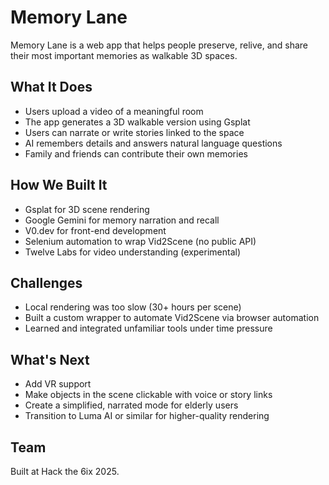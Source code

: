 # Memory Lane
Memory Lane is a web app that helps people preserve, relive, and share their most important memories as walkable 3D spaces.

## What It Does
* Users upload a video of a meaningful room
* The app generates a 3D walkable version using Gsplat
* Users can narrate or write stories linked to the space
* AI remembers details and answers natural language questions
* Family and friends can contribute their own memories

## How We Built It
* Gsplat for 3D scene rendering
* Google Gemini for memory narration and recall
* V0.dev for front-end development
* Selenium automation to wrap Vid2Scene (no public API)
* Twelve Labs for video understanding (experimental)

## Challenges
* Local rendering was too slow (30+ hours per scene)
* Built a custom wrapper to automate Vid2Scene via browser automation
* Learned and integrated unfamiliar tools under time pressure

## What's Next
* Add VR support
* Make objects in the scene clickable with voice or story links
* Create a simplified, narrated mode for elderly users
* Transition to Luma AI or similar for higher-quality rendering

## Team
Built at Hack the 6ix 2025.
